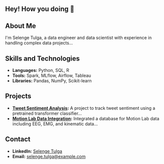 ## Hey! How you doing 👋

## About Me
I'm Selenge Tulga, a data engineer and data scientist with experience in handling complex data projects...

## Skills and Technologies
- **Languages:** Python, SQL, R
- **Tools:** Spark, MLflow, Airflow, Tableau
- **Libraries:** Pandas, NumPy, Scikit-learn

## Projects
- **[Tweet Sentiment Analysis](https://github.com/selengetu/tweet-sentiment-analysis):** A project to track tweet sentiment using a pretrained transformer classifier...
- **[Motion Lab Data Integration](https://github.com/selengetu/motion-lab-data-integration):** Integrated a database for Motion Lab data including EEG, EMG, and kinematic data...

## Contact
- **LinkedIn:** [Selenge Tulga](https://www.linkedin.com/in/selenge-tulga/)
- **Email:** selenge.tulga@example.com


<!--
**selengetu/selengetu** is a ✨ _special_ ✨ repository because its `README.md` (this file) appears on your GitHub profile.
![GitHub followers](https://img.shields.io/github/followers/username?style=social)
![LinkedIn](https://img.shields.io/badge/-LinkedIn-blue?style=flat&logo=linkedin&logoColor=white&link=https://www.linkedin.com/in/username/)
Here are some ideas to get you started:

- 🔭 I’m currently working on ...
- 🌱 I’m currently learning ...
- 👯 I’m looking to collaborate on ...
- 🤔 I’m looking for help with ...
- 💬 Ask me about ...
- 📫 How to reach me: ...
- 😄 Pronouns: ...
- ⚡ Fun fact: ...
-->
